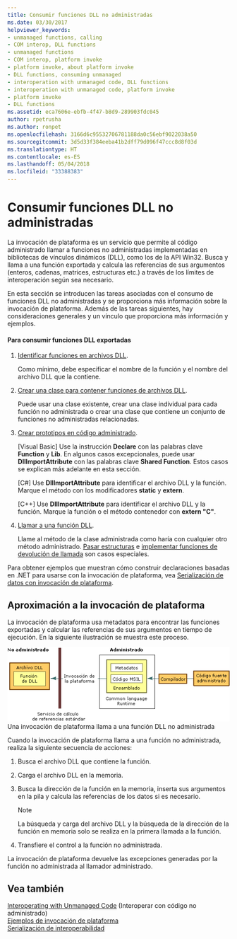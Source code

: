 ```yaml
---
title: Consumir funciones DLL no administradas
ms.date: 03/30/2017
helpviewer_keywords:
- unmanaged functions, calling
- COM interop, DLL functions
- unmanaged functions
- COM interop, platform invoke
- platform invoke, about platform invoke
- DLL functions, consuming unmanaged
- interoperation with unmanaged code, DLL functions
- interoperation with unmanaged code, platform invoke
- platform invoke
- DLL functions
ms.assetid: eca7606e-ebfb-4f47-b8d9-289903fdc045
author: rpetrusha
ms.author: ronpet
ms.openlocfilehash: 3166d6c95532706781188da0c56ebf9022038a50
ms.sourcegitcommit: 3d5d33f384eeba41b2dff79d096f47ccc8d8f03d
ms.translationtype: HT
ms.contentlocale: es-ES
ms.lasthandoff: 05/04/2018
ms.locfileid: "33388383"
---
```

# <a name="consuming-unmanaged-dll-functions"></a>Consumir funciones DLL no administradas
La invocación de plataforma es un servicio que permite al código administrado llamar a funciones no administradas implementadas en bibliotecas de vínculos dinámicos (DLL), como los de la API Win32. Busca y llama a una función exportada y calcula las referencias de sus argumentos (enteros, cadenas, matrices, estructuras etc.) a través de los límites de interoperación según sea necesario.  
  
 En esta sección se introducen las tareas asociadas con el consumo de funciones DLL no administradas y se proporciona más información sobre la invocación de plataforma. Además de las tareas siguientes, hay consideraciones generales y un vínculo que proporciona más información y ejemplos.  
  
#### <a name="to-consume-exported-dll-functions"></a>Para consumir funciones DLL exportadas  
  
1.  [Identificar funciones en archivos DLL](../../../docs/framework/interop/identifying-functions-in-dlls.md).  
  
     Como mínimo, debe especificar el nombre de la función y el nombre del archivo DLL que la contiene.  
  
2.  [Crear una clase para contener funciones de archivos DLL](../../../docs/framework/interop/creating-a-class-to-hold-dll-functions.md).  
  
     Puede usar una clase existente, crear una clase individual para cada función no administrada o crear una clase que contiene un conjunto de funciones no administradas relacionadas.  
  
3.  [Crear prototipos en código administrado](../../../docs/framework/interop/creating-prototypes-in-managed-code.md).  
  
     [Visual Basic] Use la instrucción **Declare** con las palabras clave **Function** y **Lib**. En algunos casos excepcionales, puede usar **DllImportAttribute** con las palabras clave **Shared Function**. Estos casos se explican más adelante en esta sección.  
  
     [C#] Use **DllImportAttribute** para identificar el archivo DLL y la función. Marque el método con los modificadores **static** y **extern**.  
  
     [C++] Use **DllImportAttribute** para identificar el archivo DLL y la función. Marque la función o el método contenedor con **extern "C"**.  
  
4.  [Llamar a una función DLL](../../../docs/framework/interop/calling-a-dll-function.md).  
  
     Llame al método de la clase administrada como haría con cualquier otro método administrado. [Pasar estructuras](../../../docs/framework/interop/passing-structures.md) e [implementar funciones de devolución de llamada](../../../docs/framework/interop/callback-functions.md) son casos especiales.  
  
 Para obtener ejemplos que muestran cómo construir declaraciones basadas en .NET para usarse con la invocación de plataforma, vea [Serialización de datos con invocación de plataforma](../../../docs/framework/interop/marshaling-data-with-platform-invoke.md).  
  
## <a name="a-closer-look-at-platform-invoke"></a>Aproximación a la invocación de plataforma  
 La invocación de plataforma usa metadatos para encontrar las funciones exportadas y calcular las referencias de sus argumentos en tiempo de ejecución. En la siguiente ilustración se muestra este proceso.  
  
 ![Invocación de plataforma](../../../docs/framework/interop/media/pinvoke.gif "pinvoke")  
Una invocación de plataforma llama a una función DLL no administrada  
  
 Cuando la invocación de plataforma llama a una función no administrada, realiza la siguiente secuencia de acciones:  
  
1.  Busca el archivo DLL que contiene la función.  
  
2.  Carga el archivo DLL en la memoria.  
  
3.  Busca la dirección de la función en la memoria, inserta sus argumentos en la pila y calcula las referencias de los datos si es necesario.  
  
    > [!NOTE]
    >  La búsqueda y carga del archivo DLL y la búsqueda de la dirección de la función en memoria solo se realiza en la primera llamada a la función.  
  
4.  Transfiere el control a la función no administrada.  
  
 La invocación de plataforma devuelve las excepciones generadas por la función no administrada al llamador administrado.  
  
## <a name="see-also"></a>Vea también  
 [Interoperating with Unmanaged Code](../../../docs/framework/interop/index.md) (Interoperar con código no administrado)  
 [Ejemplos de invocación de plataforma](../../../docs/framework/interop/platform-invoke-examples.md)  
 [Serialización de interoperabilidad](../../../docs/framework/interop/interop-marshaling.md)  

